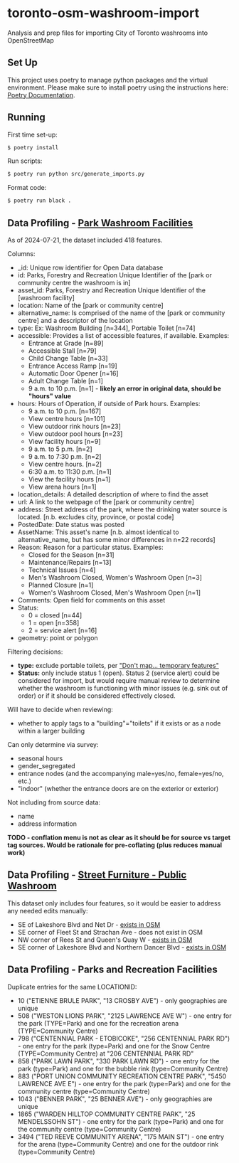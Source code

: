 # toronto-osm-washroom-import
 Analysis and prep files for importing City of Toronto washrooms into OpenStreetMap

## Set Up

This project uses poetry to manage python packages and the virtual environment. Please make sure to install poetry using the instructions here: [Poetry Documentation](https://python-poetry.org/docs/).

## Running

First time set-up:

```bash
$ poetry install
```

Run scripts:

```bash
$ poetry run python src/generate_imports.py
```

Format code:

```bash
$ poetry run black .
```

## Data Profiling - [Park Washroom Facilities](https://open.toronto.ca/dataset/washroom-facilities/)

As of 2024-07-21, the dataset included 418 features.

Columns:
- _id: Unique row identifier for Open Data database
- id: Parks, Forestry and Recreation Unique Identifier of the [park or community centre the washroom is in]
- asset_id: Parks, Forestry and Recreation Unique Identifier of the [washroom facility]
- location: Name of the [park or community centre]
- alternative_name: Is comprised of the name of the [park or community centre] and a descriptor of the location
- type: Ex: Washroom Building [n=344], Portable Toilet [n=74]
- accessible: Provides a list of accessible features, if available. Examples:
  - Entrance at Grade [n=89]
  - Accessible Stall [n=79]
  - Child Change Table [n=33]
  - Entrance Access Ramp [n=19]
  - Automatic Door Opener [n=16]
  - Adult Change Table [n=1]
  - 9 a.m. to 10 p.m. [n=1] - **likely an error in original data, should be "hours" value**
- hours: Hours of Operation, if outside of Park hours. Examples:
  - 9 a.m. to 10 p.m. [n=167]
  - View centre hours [n=101]
  - View outdoor rink hours [n=23]
  - View outdoor pool hours [n=23]
  - View facility hours [n=9]
  - 9 a.m. to 5 p.m. [n=2]
  - 9 a.m. to 7:30 p.m. [n=2]
  - View centre hours. [n=2]
  - 6:30 a.m. to 11:30 p.m. [n=1]
  - View the facility hours [n=1]
  - View arena hours [n=1]
- location_details: A detailed description of where to find the asset
- url: A link to the webpage of the [park or community centre]
- address: Street address of the park, where the drinking water source is located. [n.b. excludes city, province, or postal code]
- PostedDate: Date status was posted
- AssetName: This asset's name [n.b. almost identical to alternative_name, but has some minor differences in n=22 records]
- Reason: Reason for a particular status. Examples:
  - Closed for the Season [n=31]
  - Maintenance/Repairs [n=13]
  - Technical Issues [n=4]
  - Men's Washroom Closed, Women's Washroom Open [n=3]
  - Planned Closure [n=1]
  - Women's Washroom Closed, Men's Washroom Open [n=1]
- Comments: Open field for comments on this asset
- Status:
  - 0 = closed [n=44]
  - 1 = open [n=358]
  - 2 = service alert [n=16]
- geometry: point or polygon

Filtering decisions:
- **type:** exclude portable toilets, per ["Don't map... temporary features"](https://wiki.openstreetmap.org/wiki/Good_practice#Don't_map_temporary_events_and_temporary_features)
- **Status:** only include status 1 (open). Status 2 (service alert) could be considered for import, but would require manual review to determine whether the washroom is functioning with minor issues (e.g. sink out of order) or if it should be considered effectively closed.

Will have to decide when reviewing:
- whether to apply tags to a "building"="toilets" if it exists or as a node within a larger building

Can only determine via survey:
- seasonal hours
- gender_segregated
- entrance nodes (and the accompanying male=yes/no, female=yes/no, etc.)
- "indoor" (whether the entrance doors are on the exterior or exterior)

Not including from source data:
- name
- address information

**TODO - conflation menu is not as clear as it should be for source vs target tag sources. Would be rationale for pre-coflating (plus reduces manual work)**


## Data Profiling - [Street Furniture - Public Washroom](https://open.toronto.ca/dataset/street-furniture-public-washroom/)

This dataset only includes four features, so it would be easier to address any needed edits manually:

- SE of Lakeshore Blvd and Net Dr - [exists in OSM](https://www.openstreetmap.org/way/703258474)
- SE corner of Fleet St and Strachan Ave - does not exist in OSM 
- NW corner of Rees St and Queen's Quay W - [exists in OSM](https://www.openstreetmap.org/node/2617630911)
- SE corner of Lakeshore Blvd and Northern Dancer Blvd - [exists in OSM](https://www.openstreetmap.org/way/1017243072)


## Data Profiling - Parks and Recreation Facilities

Duplicate entries for the same LOCATIONID:
- 10 ("ETIENNE BRULE PARK", "13 CROSBY AVE") - only geographies are unique
- 508 ("WESTON LIONS PARK", "2125 LAWRENCE AVE W") - one entry for the park (TYPE=Park) and one for the recreation arena (TYPE=Community Centre)
- 798 ("CENTENNIAL PARK - ETOBICOKE", "256 CENTENNIAL PARK RD") - one entry for the park (type=Park) and one for the Snow Centre (TYPE=Community Centre) at "206 CENTENNIAL PARK RD"
- 858 ("PARK LAWN PARK", "330 PARK LAWN RD") - one entry for the park (type=Park) and one for the bubble rink (type=Community Centre)
- 883 ("PORT UNION COMMUNITY RECREATION CENTRE PARK", "5450 LAWRENCE AVE E") - one entry for the park (type=Park) and one for the community centre (type=Community Centre)
- 1043 ("BENNER PARK", "25 BENNER AVE") - only geographies are unique
- 1865 ("WARDEN HILLTOP COMMUNITY CENTRE PARK", "25 MENDELSSOHN ST") - one entry for the park (type=Park) and one for the community centre (type=Community Centre)
- 3494 ("TED REEVE COMMUNITY ARENA", "175 MAIN ST") - one entry for the arena (type=Community Centre) and one for the outdoor rink (type=Community Centre)